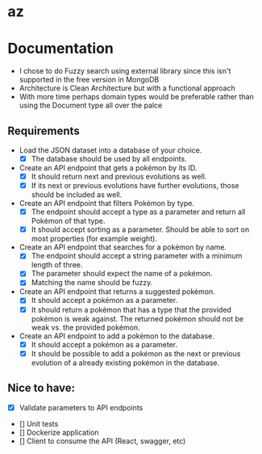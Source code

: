 # az

# Documentation

- I chose to do Fuzzy search using external library since this isn't supported in the free version in MongoDB
- Architecture is Clean Architecture but with a functional approach
- With more time perhaps domain types would be preferable rather than using the Document type all over the palce

## Requirements

- Load the JSON dataset into a database of your choice.
  - [x] The database should be used by all endpoints.
- Create an API endpoint that gets a pokémon by its ID.
  - [x] It should return next and previous evolutions as well.
  - [x] If its next or previous evolutions have further evolutions, those should be included as well.
- Create an API endpoint that filters Pokémon by type.
  - [x] The endpoint should accept a type as a parameter and return all Pokémon of that type.
  - [x] It should accept sorting as a parameter. Should be able to sort on most properties (for example weight).
- Create an API endpoint that searches for a pokémon by name.
  - [x] The endpoint should accept a string parameter with a minimum length of three.
  - [x] The parameter should expect the name of a pokémon.
  - [x] Matching the name should be fuzzy.
- Create an API endpoint that returns a suggested pokémon.
  - [x] It should accept a pokémon as a parameter.
  - [x] It should return a pokémon that has a type that the provided pokémon is weak against. The returned pokémon should not be weak vs. the provided
        pokémon.
- Create an API endpoint to add a pokémon to the database.
  - [x] It should accept a pokémon as a parameter.
  - [x] It should be possible to add a pokémon as the next or previous evolution of a already existing pokémon in the database.

## Nice to have:

- [x] Validate parameters to API endpoints
- [] Unit tests
- [] Dockerize application
- [] Client to consume the API (React, swagger, etc)
